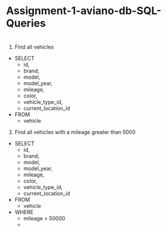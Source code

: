 # Assignment-1-aviano-db-SQL-Queries
#
1. Find all vehicles
  - SELECT
    - id,
    - brand,
    - model,
    - model_year,
    - mileage,
    - color,
    - vehicle_type_id,
    - current_location_id
  - FROM
    - vehicle
2. Find all vehicles with a mileage greater than 5000
  - SELECT
    - id,
    - brand,
    - model,
    - model_year,
    - mileage,
    - color,
    - vehicle_type_id,
    - current_location_id
  - FROM
    - vehicle
  - WHERE
    - mileage > 50000
    -
